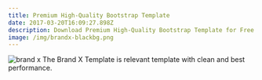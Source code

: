 ```yaml
---
title: Premium High-Quality Bootstrap Template
date: 2017-03-20T16:09:27.898Z
description: Download Premium High-Quality Bootstrap Template for Free
image: /img/brandx-blackbg.png
---
```


![brand x](/img/brandx-white.png)
The Brand X Template is relevant template with clean and best performance.